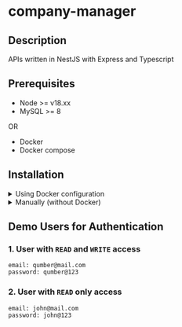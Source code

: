 # company-manager

## Description

APIs written in NestJS with Express and Typescript

## Prerequisites

- Node >= v18.xx
- MySQL >= 8

OR

- Docker
- Docker compose

## Installation

<details>
    <summary>Using Docker configuration</summary>

When using Docker configuration, run the following to start MySQL server,
 NestJS backend, run migrations, populate the users table and start the app:

```bash
$ docker compose up --build
```

</details>

<details>
    <summary>Manually (without Docker)</summary>

Follow the following steps to set up the project manually:

### Install dependencies

```bash
$ npm install
```

### Create .env file

```bash
$ cp .env.example .env
```

Change MySQL credentials in the `.env` file as needed.

### Run TypeORM migrations

Ensure that you have a MySQL server running and the `.env` file has its details.
Then run the following:

```bash
$ npm run migration:run
```

### Running the app

```bash
# development
$ npm run start

# watch mode
$ npm run start:dev

# watch mode with debugger attached
$ npm run start:debug

# production mode
$ npm run start:prod
```

</details>


## Demo Users for Authentication

### 1. User with `READ` and `WRITE` access

    email: qumber@mail.com
    password: qumber@123

### 2. User with `READ` only access

    email: john@mail.com
    password: john@123
